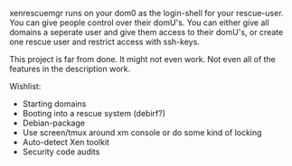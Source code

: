 xenrescuemgr runs on your dom0 as the login-shell for your rescue-user. You can give people control over their domU's. You can either give all domains a seperate user and give them access to their domU's, or create one rescue user and restrict access with ssh-keys.

This project is far from done. It might not even work. Not even all of the features in the description work.

Wishlist:
* Starting domains
* Booting into a rescue system (debirf?)
* Debian-package
* Use screen/tmux around xm console or do some kind of locking
* Auto-detect Xen toolkit
* Security code audits

